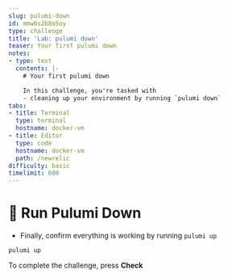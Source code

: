 ```yaml
---
slug: pulumi-down
id: mmw6s2b8o5uy
type: challenge
title: 'Lab: pulumi down'
teaser: Your first pulumi down
notes:
- type: text
  contents: |-
    # Your first pulumi down

    In this challenge, you're tasked with
    - cleaning up your environment by running `pulumi down`
tabs:
- title: Terminal
  type: terminal
  hostname: docker-vm
- title: Editor
  type: code
  hostname: docker-vm
  path: /newrelic
difficulty: basic
timelimit: 600
---
```


🏁 Run Pulumi Down
=========

- Finally, confirm everything is working by running `pulumi up`
```
pulumi up
```

To complete the challenge, press **Check**
